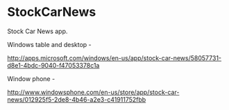 # StockCarNews
Stock Car News app.

Windows table and desktop -

http://apps.microsoft.com/windows/en-us/app/stock-car-news/58057731-d8e1-4bdc-9040-f47053378c1a

Window phone -

http://www.windowsphone.com/en-us/store/app/stock-car-news/012925f5-2de8-4b46-a2e3-c41911752fbb
